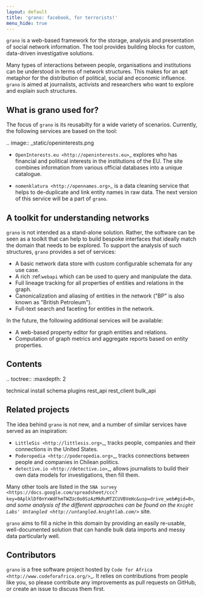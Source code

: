 ```yaml
---
layout: default
title: 'grano: facebook, for terrorists!'
menu_hide: true
---
```



``grano`` is a web-based framework for the storage, analysis and presentation
of social network information. The tool provides building blocks for custom, 
data-driven investigative solutions.

Many types of interactions between people, organisations and institutions can
be understood in terms of network structures. This makes for an apt metaphor
for the distribution of political, social and economic influence. ``grano`` is
aimed at journalists, activists and researchers who want to explore and explain
such structures.


What is grano used for?
-----------------------

The focus of ``grano`` is its reusabilty for a wide variety of scenarios. Currently,
the following services are based on the tool:

.. image:: _static/openinterests.png

* `OpenInterests.eu <http://openinterests.eu>`_ explores who has financial and 
  political interests in the institutions of the EU. The site combines
  information from various official databases into a unique catalogue.

* `nomenklatura <http://opennames.org>`_ is a data cleaning service that helps
  to de-duplicate and link entity names in raw data. The next version of this 
  service will be a part of ``grano``.


A toolkit for understanding networks
------------------------------------

``grano`` is not intended as a stand-alone solution. Rather, the software can be
seen as a toolkit that can help to build bespoke interfaces that ideally match the
domain that needs to be explored. To support the analysis of such structures,
``grano`` provides a set of services:

* A basic network data store with custom configurable schemata for any use 
  case.
* A rich :ref:`webapi` which can be used to query and manipulate the data.
* Full lineage tracking for all properties of entities and relations in the 
  graph.
* Canonicalization and aliasing of entities in the network ("BP" is also known
  as "British Petroleum").
* Full-text search and faceting for entities in the network.

In the future, the following additional services will be available:

* A web-based property editor for graph entities and relations.
* Computation of graph metrics and aggregate reports based on entity properties.


Contents
--------

.. toctree::
   :maxdepth: 2

   technical
   install
   schema
   plugins
   rest_api
   rest_client
   bulk_api


Related projects
----------------

The idea behind ``grano`` is not new, and a number of similar services have served
as an inspiration:

* `LittleSis <http://littlesis.org>`_, tracks people, companies and their 
  connections in the United States.
* `Poderopedia <http://poderopedia.org>`_, tracks connections between people 
  and companies in Chilean politics.
* `detective.io <http://detective.io>`_, allows journalists to build their own 
  data models for investigations, then fill them.

Many other tools are listed in the `SNA survey <https://docs.google.com/spreadsheet/ccc?key=0AplklDf0nYxWdFhmTWZUc0o0SzAzMkRuMTZCUVBVeHc&usp=drive_web#gid=0>`_, and
some analysis of the different approaches can be found on the
`Knight Labs' Untangled <http://untangled.knightlab.com/>`_ site.

``grano`` aims to fill a niche in this domain by providing an easily re-usable, 
well-documented solution that can handle bulk data imports and messy data particularly 
well.


Contributors
------------

``grano`` is a free software project hosted by `Code for Africa <http://www.codeforafrica.org/>`_.
It relies on contributions from people like you, so please contribute any improvements as pull
requests on GitHub, or create an issue to discuss them first.
